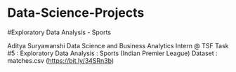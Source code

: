 # Data-Science-Projects
#Exploratory Data Analysis - Sports

Aditya Suryawanshi
Data Science and Business Analytics Intern @ TSF
Task #5 : Exploratory Data Analysis : Sports (Indian Premier League)
Dataset : matches.csv (https://bit.ly/34SRn3b)
